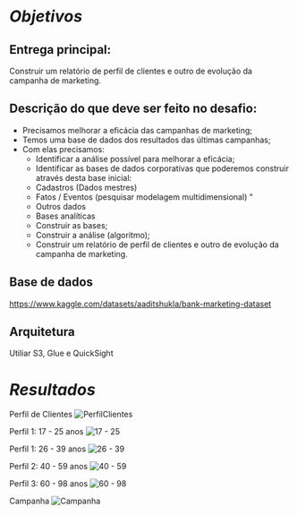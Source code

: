 # *Objetivos*

## Entrega principal: 

Construir um relatório de perfil de clientes e outro de evolução da campanha de marketing.

## Descrição do que deve ser feito no desafio:

* Precisamos melhorar a eficácia das campanhas de marketing;
* Temos uma base de dados dos resultados das últimas campanhas;
* Com elas precisamos:
	- Identificar a análise possível para melhorar a eficácia;
	- Identificar as bases de dados corporativas que poderemos construir através desta base inicial:
	- Cadastros (Dados mestres)
	- Fatos / Eventos (pesquisar modelagem multidimensional) "
	- Outros dados
	- Bases analíticas
	- Construir as bases;
	- Construir a análise (algoritmo);
	- Construir um relatório de perfil de clientes e outro de evolução da campanha de marketing.

## Base de dados

https://www.kaggle.com/datasets/aaditshukla/bank-marketing-dataset

## Arquitetura

Utiliar S3, Glue e QuickSight

# *Resultados*

Perfil de Clientes
![PerfilClientes](https://github.com/andcore20/Fifteen_Hundred_Curso_Dados/assets/83873679/7897381e-5085-4c6c-acd6-73ddf32df089)

Perfil 1: 17 - 25 anos
![17 - 25](https://github.com/andcore20/Fifteen_Hundred_Curso_Dados/assets/83873679/bbf7a6fc-ef57-4cfc-85a6-19f82c2c5da0)

Perfil 1: 26 - 39 anos
![26 - 39](https://github.com/andcore20/Fifteen_Hundred_Curso_Dados/assets/83873679/4c9dbc99-98df-4671-9924-7f85593dce42)

Perfil 2: 40 - 59 anos
![40 - 59](https://github.com/andcore20/Fifteen_Hundred_Curso_Dados/assets/83873679/90386f34-a014-45f6-8351-dfe7b4f889ab)

Perfil 3: 60 - 98 anos
![60 - 98](https://github.com/andcore20/Fifteen_Hundred_Curso_Dados/assets/83873679/251d1b22-0729-428e-95ae-b99d22e05934)

Campanha
![Campanha](https://github.com/andcore20/Fifteen_Hundred_Curso_Dados/assets/83873679/52a3a5a0-59c8-431f-8d95-a0307f66696d)



